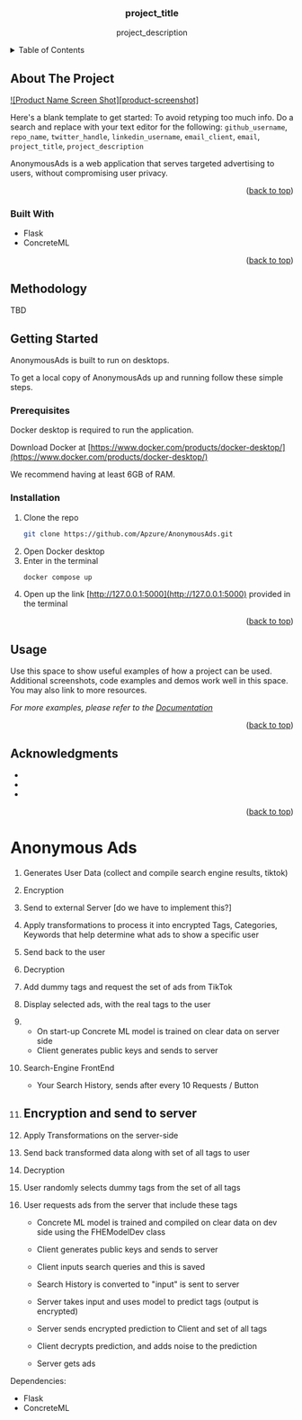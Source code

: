 <!-- PROJECT LOGO -->
<br />

<h3 align="center">project_title</h3>

  <p align="center">
    project_description
    <br />
  </p>
</div>

<!-- TABLE OF CONTENTS -->
<details>
  <summary>Table of Contents</summary>
  <ol>
    <li>
      <a href="#about-the-project">About The Project</a>
      <ul>
        <li><a href="#built-with">Built With</a></li>
      </ul>
    </li>
    <li><a href="#methodology">Methodology</a></li>
    <li>
      <a href="#getting-started">Getting Started</a>
      <ul>
        <li><a href="#prerequisites">Prerequisites</a></li>
        <li><a href="#installation">Installation</a></li>
      </ul>
    </li>
    <li><a href="#usage">Usage</a></li>
    <li><a href="#acknowledgments">Acknowledgments</a></li>
  </ol>
</details>

<!-- ABOUT THE PROJECT -->

## About The Project

[![Product Name Screen Shot][product-screenshot]](https://example.com)

Here's a blank template to get started: To avoid retyping too much info. Do a search and replace with your text editor for the following: `github_username`, `repo_name`, `twitter_handle`, `linkedin_username`, `email_client`, `email`, `project_title`, `project_description`

AnonymousAds is a web application that serves targeted advertising to users, without compromising user privacy.

<p align="right">(<a href="#readme-top">back to top</a>)</p>

### Built With

- Flask
- ConcreteML

<p align="right">(<a href="#readme-top">back to top</a>)</p>

<!-- METHODOLOGY -->

## Methodology

TBD

<!-- GETTING STARTED -->

## Getting Started

AnonymousAds is built to run on desktops.

To get a local copy of AnonymousAds up and running follow these simple steps.

### Prerequisites

Docker desktop is required to run the application.

Download Docker at [https://www.docker.com/products/docker-desktop/](https://www.docker.com/products/docker-desktop/)

We recommend having at least 6GB of RAM.

### Installation

1. Clone the repo
   ```sh
   git clone https://github.com/Apzure/AnonymousAds.git
   ```
2. Open Docker desktop
3. Enter in the terminal
   ```sh
   docker compose up
   ```
4. Open up the link [http://127.0.0.1:5000](http://127.0.0.1:5000) provided in the terminal

<p align="right">(<a href="#readme-top">back to top</a>)</p>

<!-- USAGE EXAMPLES -->

## Usage

Use this space to show useful examples of how a project can be used. Additional screenshots, code examples and demos work well in this space. You may also link to more resources.

_For more examples, please refer to the [Documentation](https://example.com)_

<p align="right">(<a href="#readme-top">back to top</a>)</p>

## Acknowledgments

- []()
- []()
- []()

<p align="right">(<a href="#readme-top">back to top</a>)</p>

# Anonymous Ads

1. Generates User Data (collect and compile search engine results, tiktok)
2. Encryption
3. Send to external Server [do we have to implement this?]
4. Apply transformations to process it into encrypted Tags, Categories, Keywords that help determine what ads to show a specific user
5. Send back to the user
6. Decryption
7. Add dummy tags and request the set of ads from TikTok
8. Display selected ads, with the real tags to the user

9. - On start-up Concrete ML model is trained on clear data on server side
   - Client generates public keys and sends to server
10. Search-Engine FrontEnd
    - Your Search History, sends after every 10 Requests / Button
11. ## Encryption and send to server
12. Apply Transformations on the server-side
13. Send back transformed data along with set of all tags to user
14. Decryption
15. User randomly selects dummy tags from the set of all tags
16. User requests ads from the server that include these tags

    - Concrete ML model is trained and compiled on clear data on dev side using the FHEModelDev class

    - Client generates public keys and sends to server
    - Client inputs search queries and this is saved
    - Search History is converted to "input" is sent to server
    - Server takes input and uses model to predict tags (output is encrypted)
    - Server sends encrypted prediction to Client and set of all tags
    - Client decrypts prediction, and adds noise to the prediction
    - Server gets ads

Dependencies:

- Flask
- ConcreteML
